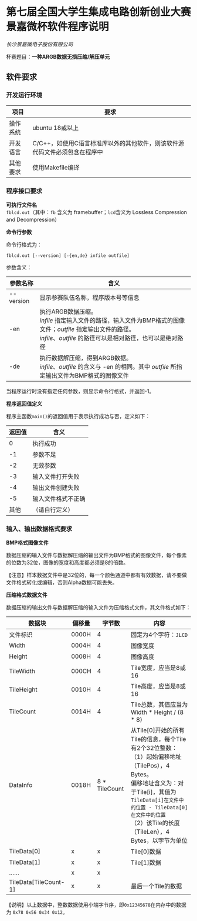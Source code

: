 # 第七届全国大学生集成电路创新创业大赛景嘉微杯软件程序说明
*长沙景嘉微电子股份有限公司*

杯赛题目：**一种ARGB数据无损压缩/解压单元**

## 软件要求
### 开发运行环境
| 项目     | 要求|
| -------- | ------------------------------------------------------------ |
| 操作系统 | ubuntu 18或以上 |
| 开发语言 | C/C++，如使用C语言标准库以外的其他软件，则该软件源代码文件必须包含在程序中 |
| 其他要求 | 使用Makefile编译 |

### 程序接口要求

**可执行文件名**  
`fblcd.out`（其中：`fb` 含义为 framebuffer；`lcd`含义为 Lossless Compression and Decompression）

**命令行参数**

命令行格式为： 

```
fblcd.out [--version] [-{en,de} infile outfile]
```

参数含义：

| 参数名称  | 含义 |
| --------- | ------------------------------------------------------------ |
| --version | 显示参赛队伍名称，程序版本号等信息 |
| -en       | 执行ARGB数据压缩。<br />*infile* 指定输入文件的路径，输入文件为BMP格式的图像文件；*outfile* 指定输出文件的路径。<br />*infile*、*outfile* 的路径可以是相对路径，也可以是绝对路径 |
| -de       | 执行数据解压缩，得到ARGB数据。<br />*infile*、*outfile* 的含义与 -en 的相同。其中 *outfile* 所指定输出文件为BMP格式的图像文件 |

当程序运行时没有指定任何参数，则显示命令行格式，并返回-1。

**程序返回值定义**

程序主函数`main()`的返回值用于表示执行成功与否，定义如下：

| 返回值 | 含义               |
| ------ | ------------------ |
| 0      | 执行成功           |
| -1     | 参数不足           |
| -2     | 无效参数           |
| -3     | 输入文件打开失败   |
| -4     | 输出文件创建失败   |
| -5     | 输入文件格式不正确 |
| 其他   | （请自行定义）     |

### 输入、输出数据格式要求

**BMP格式图像文件**

数据压缩的输入文件与数据解压缩的输出文件为BMP格式的图像文件，每个像素的位数为32位，图像的宽度和高度都必须是8的倍数。

【注意】样本数据文件中是32位的，每一个颜色通道中都有有效数据，请不要做文件格式转化或编辑，否则Alpha数据可能丢失。

**压缩格式数据文件**

数据压缩的输出文件与数据解压缩的输入文件为压缩格式文件，其文件格式如下：

| 数据块                | 偏移量 | 字节数        | 内容                                                         |
| --------------------- | ------ | ------------- | ------------------------------------------------------------ |
| 文件标识              | 0000H  | 4             | 固定为4个字符：`JLCD`                                        |
| Width                 | 0004H  | 4             | 图像宽度                                                     |
| Height                | 0008H  | 4             | 图像高度                                                     |
| TileWidth             | 000CH  | 4             | Tile宽度，应当是8或16                                        |
| TileHeight            | 0010H  | 4             | Tile高度，应当是8或16                                        |
| TileCount             | 0014H  | 4             | Tile总数，其值应当为 Width * Height / (8 * 8)                |
| DataInfo              | 0018H  | 8 * TileCount | 从Tile[0]开始的所有Tile的信息，每个Tile有2个32位整数：<br />（1）起始偏移地址（TilePos），4 Bytes。<br />偏移地址含义为：对于Tile[i]，其值为`TileData[i]在文件中的位置 - TileData[0]在文件中的位置`<br />（2）该Tile的长度（TileLen），4 Bytes，以字节为单位 |
| TileData[0]           | x      | x             | Tile[0]数据                                                  |
| TileData[1]           | x      | x             | Tile[1]数据                                                  |
| ……                    | x      | x             |                                                              |
| TileData[TileCount-1] | x      | x             | 最后一个Tile的数据                                           |

【说明】以上数据中，整数数据使用小端字节序，即`0x12345678`在内存中的数据为 `0x78 0x56 0x34 0x12`。

